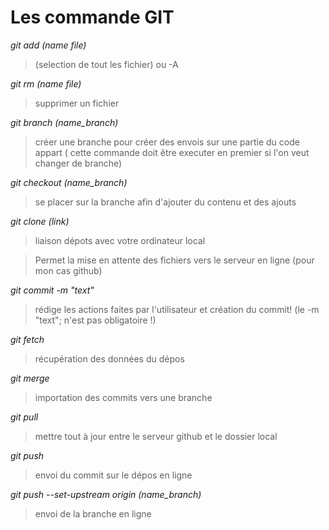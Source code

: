 # Les commande GIT

*git add (name file)*
> (selection de tout les fichier) ou -A
  
*git rm (name file)*
> supprimer un fichier

*git branch (name_branch)*
> créer une branche pour créer des envois sur une partie du code appart
( cette commande doit être executer en premier si l'on veut changer de branche)

*git checkout (name_branch)*
> se placer sur la branche afin d'ajouter du contenu et des ajouts

*git clone (link)*
> liaison dépots avec votre ordinateur local
  
> Permet la mise en attente des fichiers vers
le serveur en ligne (pour mon cas github)

*git commit -m "text"*
> rédige les actions faites par l'utilisateur
et création du commit! (le -m "text"; n'est pas obligatoire !)

*git fetch*
> récupération des données du dépos
  
*git merge*
> importation des commits vers une branche

*git pull*
> mettre tout à jour entre le serveur github et le dossier local
  
*git push*
> envoi du commit sur le dépos en ligne

*git push --set-upstream origin (name_branch)*
> envoi de la branche en ligne
